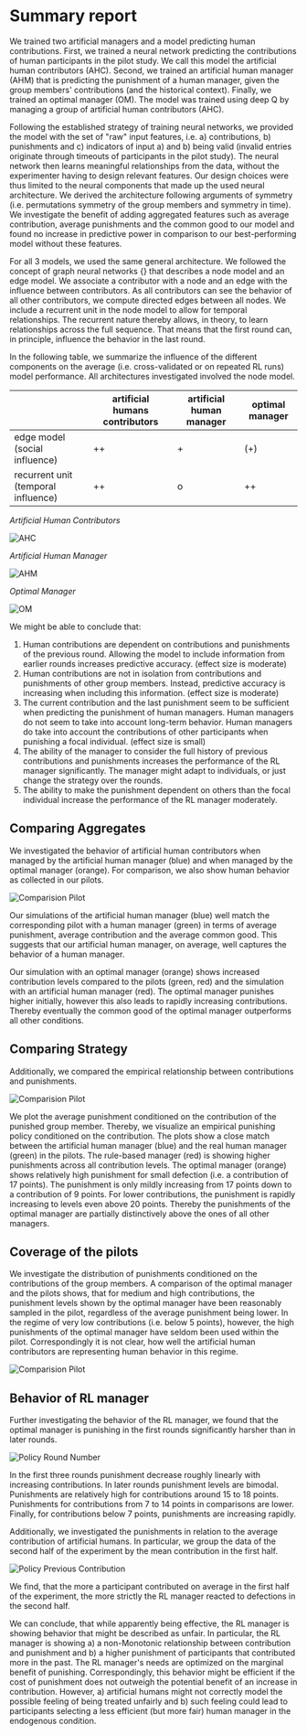 # Summary report

We trained two artificial managers and a model predicting human contributions.
First, we trained a neural network predicting the contributions of human participants in
the pilot study. We call this model the artificial human contributors (AHC).
Second, we trained an artificial human manager (AHM) that is predicting the punishment of a
human manager, given the group members' contributions (and the historical context).
Finally, we trained an optimal manager (OM). The model was trained using deep Q by managing a
group of artificial human contributors (AHC).

Following the established strategy of training neural networks, we provided the
model with the set of "raw" input features, i.e. a) contributions, b) punishments and c)
indicators of input a) and b) being valid (invalid entries originate through
timeouts of participants in the pilot study). The neural network then learns
meaningful relationships from the data, without the experimenter having to design
relevant features. Our design choices were thus limited to the neural components
that made up the used neural architecture. We derived the architecture following
arguments of symmetry (i.e. permutations symmetry of the group members and
symmetry in time). We investigate the benefit of adding aggregated features such
as average contribution, average punishments and the common good to our model
and found no increase in predictive power in comparison to our best-performing model without these features.

For all 3 models, we used the same general architecture. We followed the
concept of graph neural networks {} that describes a node model and an edge
model. We associate a contributor with a node and an edge
with the influence between contributors. As all contributors can see the
behavior of all other contributors, we compute directed edges between all nodes.
We include a recurrent unit in the node model to allow for temporal
relationships. The recurrent nature thereby allows, in theory, to learn relationships across the full sequence. That means that the first
round can, in principle, influence the behavior in the last round.

In the following table, we summarize the influence of the different components on the average (i.e. cross-validated or on
repeated RL runs) model performance. All architectures investigated involved the node model.

|                                     | artificial humans contributors | artificial human manager | optimal manager |
| ----------------------------------- | ------------------------------ | ------------------------ | --------------- |
| edge model (social influence)       | ++                             | +                        | (+)             |
| recurrent unit (temporal influence) | ++                             | o                        | ++              |

_Artificial Human Contributors_

![AHC](../notebooks/evalutation/predictive_models_autoreg/17_contribution_model_short_v3/model_comparision_full.jpg)

_Artificial Human Manager_

![AHM](../notebooks/evalutation/predictive_models_autoreg/18_punishment_autoregressive_v2/model_comparision_.jpg)

_Optimal Manager_

![OM](../notebooks/evalutation/plots/manager_v3_17_model3/model_comparision.jpg)

We might be able to conclude that:

1. Human contributions are dependent on contributions and
   punishments of the previous round. Allowing the model to include information
   from earlier rounds increases predictive accuracy. (effect size is moderate)
2. Human contributions are not in isolation from contributions and punishments of
   other group members. Instead, predictive accuracy is increasing when
   including this information. (effect size is moderate)
3. The current contribution and the last punishment seem to be sufficient when predicting the punishment of human managers. Human managers do not seem to take into account long-term behavior.
   Human managers do take into account the contributions of other participants when punishing a focal individual. (effect size is small)
4. The ability of the manager to consider the full history of previous
   contributions and punishments increases the performance of the RL manager significantly. The manager might adapt to individuals, or just change the
   strategy over the rounds.
5. The ability to make the punishment dependent on others than the focal individual
   increase the performance of the RL manager moderately.

## Comparing Aggregates

We investigated the behavior of artificial human contributors when managed by
the artificial human manager (blue) and when managed by the optimal manager
(orange). For comparison, we also show human behavior as collected in our pilots.

![Comparision Pilot](../notebooks/test_manager/plots/simulate_mixed/comparison_pilot.jpg)

Our simulations of the artificial human manager (blue) well match the corresponding
pilot with a human manager (green) in terms of average punishment, average contribution and the average common good. This suggests that our artificial human manager, on average, well
captures the behavior of a human manager.

Our simulation with an optimal manager (orange) shows increased contribution
levels compared to the pilots (green, red) and the simulation with an
artificial human manager (red). The optimal manager punishes higher initially, however
this also leads to rapidly increasing contributions. Thereby eventually the
common good of the optimal manager outperforms all other conditions.

## Comparing Strategy

Additionally, we compared the empirical relationship between contributions and
punishments.

![Comparision Pilot](../notebooks/test_manager/plots/simulate_mixed/comparison_pilot_policy.jpg)

We plot the average punishment conditioned on the contribution of
the punished group member. Thereby, we visualize an empirical punishing policy
conditioned on the contribution. The plots show a close match between the
artificial human manager (blue) and the real human manager (green) in the
pilots. The rule-based manager (red) is showing higher punishments across all
contribution
levels. The optimal manager (orange) shows relatively high punishment for small defection
(i.e. a contribution of 17 points).
The punishment is only mildly increasing from 17 points down to a contribution of 9 points. For lower contributions, the punishment is rapidly increasing to levels even
above 20 points. Thereby the punishments of the optimal manager are partially
distinctively above the ones of all other managers.

## Coverage of the pilots

We investigate the distribution of punishments conditioned on the
contributions of the group members. A comparison of the optimal manager and the
pilots shows, that for medium and high contributions, the
punishment levels shown by the optimal manager have been reasonably sampled in the pilot,
regardless of the average punishment being lower. In the regime of very low
contributions (i.e. below 5 points), however, the high punishments of the optimal manager
have seldom been used within the pilot. Correspondingly it is not
clear, how well the artificial human contributors are representing human
behavior in this regime.

![Comparision Pilot](../notebooks/test_manager/plots/simulate_mixed/comparison_pilot_policy_box.jpg)

## Behavior of RL manager

Further investigating the behavior of the RL manager, we found that the optimal manager is punishing in the first rounds significantly harsher than in later
rounds.

![Policy Round Number](../notebooks/test_manager/plots/simulate_ah_om/policy_round_number.jpg)

In the first three rounds punishment decrease roughly linearly with increasing
contributions. In later rounds punishment levels are bimodal. Punishments are
relatively high for contributions around 15 to 18 points. Punishments for
contributions from 7 to 14 points in comparisons are lower. Finally, for contributions below 7 points, punishments are increasing rapidly.

Additionally, we investigated the punishments in relation to the average
contribution of artificial humans. In particular, we group the data of the second
half of the experiment by the mean contribution in the first half.

![Policy Previous Contribution](../notebooks/test_manager/plots/simulate_ah_om/policy_prev_contribution.jpg)

We find, that the more a participant contributed on average in
the first half of the experiment, the more strictly the RL manager reacted to
defections in the second half.

We can conclude, that while apparently being effective, the RL manager is
showing behavior that might be described as unfair. In particular, the RL manager
is showing a) a non-Monotonic
relationship between contribution and punishment and b) a higher punishment of
participants that contributed more in the past. The RL manager's needs are
optimized on the marginal benefit of punishing.
Correspondingly, this behavior might be
efficient if the cost of punishment does not outweigh the potential benefit of
an increase in contribution. However, a) artificial humans might not
correctly model the possible feeling of being treated unfairly and b) such feeling
could lead to participants selecting a less efficient (but more fair) human
manager in the endogenous condition.
